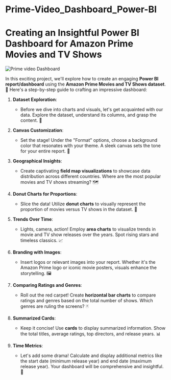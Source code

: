 # Prime-Video_Dashboard_Power-BI
# Creating an Insightful Power BI Dashboard for Amazon Prime Movies and TV Shows
![Prime video Dashboard](https://github.com/data-enthusiast-shubhs/Prime-Video_Dashboard_Power-BI/assets/115934788/37a27cff-c09b-4544-a392-e9a76241dcfa)

In this exciting project, we'll explore how to create an engaging **Power BI report/dashboard** using the **Amazon Prime Movies and TV Shows dataset**. 🌟 Here's a step-by-step guide to crafting an impressive dashboard:

1. **Dataset Exploration**:
   - Before we dive into charts and visuals, let's get acquainted with our data. Explore the dataset, understand its columns, and grasp the content. 🧐

2. **Canvas Customization**:
   - Set the stage! Under the "Format" options, choose a background color that resonates with your theme. A sleek canvas sets the tone for your entire report. 🎨

3. **Geographical Insights**:
   - Create captivating **field map visualizations** to showcase data distribution across different countries. Where are the most popular movies and TV shows streaming? 🗺️

4. **Donut Charts for Proportions**:
   - Slice the data! Utilize **donut charts** to visually represent the proportion of movies versus TV shows in the dataset. 🍩

5. **Trends Over Time**:
   - Lights, camera, action! Employ **area charts** to visualize trends in movie and TV show releases over the years. Spot rising stars and timeless classics. 📈

6. **Branding with Images**:
   - Insert logos or relevant images into your report. Whether it's the Amazon Prime logo or iconic movie posters, visuals enhance the storytelling. 🖼️

7. **Comparing Ratings and Genres**:
   - Roll out the red carpet! Create **horizontal bar charts** to compare ratings and genres based on the total number of shows. Which genres are ruling the screens? 🃏

8. **Summarized Cards**:
   - Keep it concise! Use **cards** to display summarized information. Show the total titles, average ratings, top directors, and release years. 📊

9. **Time Metrics**:
   - Let's add some drama! Calculate and display additional metrics like the start date (minimum release year) and end date (maximum release year). Your dashboard will be comprehensive and insightful. 📅
